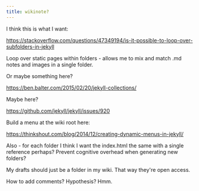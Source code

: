 ```yaml
---
title: wikinote?
---
```


I think this is what I want:

https://stackoverflow.com/questions/47349194/is-it-possible-to-loop-over-subfolders-in-jekyll

Loop over static pages within folders - allows me to mix and match .md notes and images in a single folder.

Or maybe something here?

https://ben.balter.com/2015/02/20/jekyll-collections/

Maybe here?

https://github.com/jekyll/jekyll/issues/920

Build a menu at the wiki root here:

https://thinkshout.com/blog/2014/12/creating-dynamic-menus-in-jekyll/

Also - for each folder I think I want the index.html the same with a single reference perhaps? Prevent cognitive overhead when generating new folders?

My drafts should just be a folder in my wiki. That way they're open access.

How to add comments? Hypothesis? Hmm.